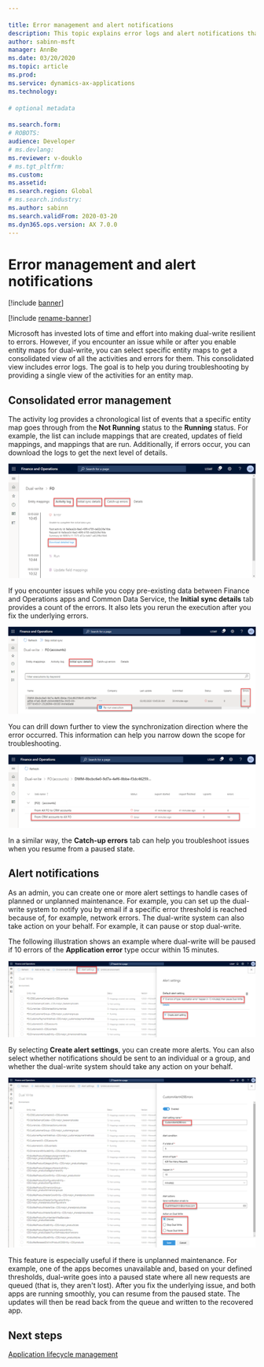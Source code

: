 ```yaml
---

title: Error management and alert notifications
description: This topic explains error logs and alert notifications that can help you troubleshoot issues.
author: sabinn-msft
manager: AnnBe
ms.date: 03/20/2020
ms.topic: article
ms.prod: 
ms.service: dynamics-ax-applications
ms.technology: 

# optional metadata

ms.search.form: 
# ROBOTS: 
audience: Developer
# ms.devlang: 
ms.reviewer: v-douklo
# ms.tgt_pltfrm: 
ms.custom:
ms.assetid: 
ms.search.region: Global
# ms.search.industry: 
ms.author: sabinn
ms.search.validFrom: 2020-03-20
ms.dyn365.ops.version: AX 7.0.0
---
```


# Error management and alert notifications

[!include [banner](../../includes/banner.md)]

[!include [rename-banner](~/includes/cc-data-platform-banner.md)]



Microsoft has invested lots of time and effort into making dual-write resilient to errors. However, if you encounter an issue while or after you enable entity maps for dual-write, you can select specific entity maps to get a consolidated view of all the activities and errors for them. This consolidated view includes error logs. The goal is to help you during troubleshooting by providing a single view of the activities for an entity map.

## Consolidated error management

The activity log provides a chronological list of events that a specific entity map goes through from the **Not Running** status to the **Running** status. For example, the list can include mappings that are created, updates of field mappings, and mappings that are run. Additionally, if errors occur, you can download the logs to get the next level of details.

![Viewing the activity log](media/activity-log.png)

If you encounter issues while you copy pre-existing data between Finance and Operations apps and Common Data Service, the **Initial sync details** tab provides a count of the errors. It also lets you rerun the execution after you fix the underlying errors.

![Fixing errors and rerunning](media/fix-error-rerun.png)

You can drill down further to view the synchronization direction where the error occurred. This information can help you narrow down the scope for troubleshooting.

![Viewing the synchronization direction error](media/sync-direction-error.png)

In a similar way, the **Catch-up errors** tab can help you troubleshoot issues when you resume from a paused state.

## Alert notifications

As an admin, you can create one or more alert settings to handle cases of planned or unplanned maintenance. For example, you can set up the dual-write system to notify you by email if a specific error threshold is reached because of, for example, network errors. The dual-write system can also take action on your behalf. For example, it can pause or stop dual-write.

The following illustration shows an example where dual-write will be paused if 10 errors of the **Application error** type occur within 15 minutes.

![Creating one or more alert settings](media/create-alert-settings.png)

By selecting **Create alert settings**, you can create more alerts. You can also select whether notifications should be sent to an individual or a group, and whether the dual-write system should take any action on your behalf.

![Creating alerts and sending notifications](media/create-alert-notification.png)

This feature is especially useful if there is unplanned maintenance. For example, one of the apps becomes unavailable and, based on your defined thresholds, dual-write goes into a paused state where all new requests are queued (that is, they aren't lost). After you fix the underlying issue, and both apps are running smoothly, you can resume from the paused state. The updates will then be read back from the queue and written to the recovered app.

## Next steps

[Application lifecycle management](app-lifecycle-management.md)
